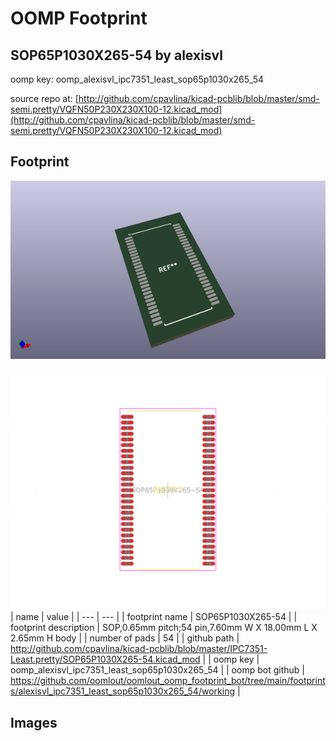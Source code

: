 # OOMP Footprint  
## SOP65P1030X265-54  by alexisvl  
  
oomp key: oomp_alexisvl_ipc7351_least_sop65p1030x265_54  
  
source repo at: [http://github.com/cpavlina/kicad-pcblib/blob/master/smd-semi.pretty/VQFN50P230X230X100-12.kicad_mod](http://github.com/cpavlina/kicad-pcblib/blob/master/smd-semi.pretty/VQFN50P230X230X100-12.kicad_mod)  
## Footprint  
  
[![working_kicad_pcb_3d.png](working_kicad_pcb_3d_600.png)](working_kicad_pcb_3d.png)  
  
[![working.png](working_600.png)](working.png)  
| name | value | 
| --- | --- | 
| footprint name | SOP65P1030X265-54 | 
| footprint description | SOP,0.65mm pitch;54 pin,7.60mm W X 18.00mm L X 2.65mm H body | 
| number of pads | 54 | 
| github path | http://github.com/cpavlina/kicad-pcblib/blob/master/IPC7351-Least.pretty/SOP65P1030X265-54.kicad_mod | 
| oomp key | oomp_alexisvl_ipc7351_least_sop65p1030x265_54 | 
| oomp bot github | https://github.com/oomlout/oomlout_oomp_footprint_bot/tree/main/footprints/alexisvl_ipc7351_least_sop65p1030x265_54/working | 
## Images  
